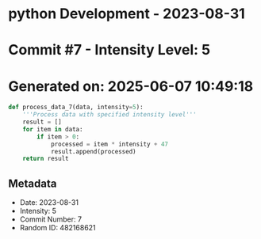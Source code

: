 ﻿# python Development - 2023-08-31
# Commit #7 - Intensity Level: 5
# Generated on: 2025-06-07 10:49:18
```python
def process_data_7(data, intensity=5):
    '''Process data with specified intensity level'''
    result = []
    for item in data:
        if item > 0:
            processed = item * intensity + 47
            result.append(processed)
    return result
```
## Metadata
- Date: 2023-08-31
- Intensity: 5
- Commit Number: 7
- Random ID: 482168621
